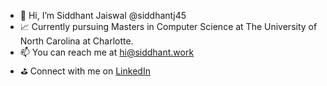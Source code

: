 - 👋 Hi, I’m Siddhant Jaiswal @siddhantj45
- 📈 Currently pursuing Masters in Computer Science at The University of North Carolina at Charlotte.
- 📫 You can reach me at hi@siddhant.work
- ⛳ Connect with me on [LinkedIn](linkedin.com/in/siddhant-jaiswal)

